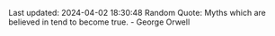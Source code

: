 Last updated: 2024-04-02 18:30:48
Random Quote: Myths which are believed in tend to become true. - George Orwell
